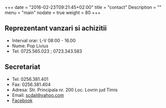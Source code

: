 +++
date = "2016-02-23T09:21:45+02:00"
title = "contact"
Description = ""
menu = "main"
nodate = true
weight = 80
+++

## Reprezentant vanzari si achizitii
* Interval orar: L-V  08:00 - 16.00
* Nume: Pop Livius
* Tel: 0725.565.023 ; 0723.343.583

## Secretariat
* Tel: 0256.381.401
* Fax: 0256.381.404
* Adresa: Str. Principala nr. 200 Loc. Lovrin jud Timis
* Email: [scdal@yahoo.com](mailto://scdal@yahoo.com)
* [Facebook](https://www.facebook.com/Statiunea-de-Cercetare-Dezvoltare-agricola-Lovrin-391942644298393/)
